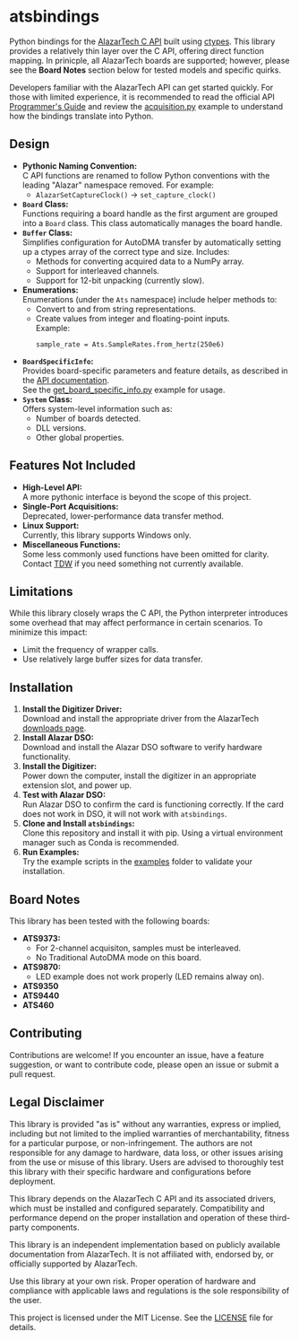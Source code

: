# atsbindings
Python bindings for the [AlazarTech C API](https://docs.alazartech.com/ats-sdk-user-guide/latest/index.html) built using [ctypes](https://docs.python.org/3/library/ctypes.html). This library provides a relatively thin layer over the C API, offering direct function mapping. In prinicple, all AlazarTech boards are supported; however, please see the **Board Notes** section below for tested models and specific quirks.

Developers familiar with the AlazarTech API can get started quickly. For those with limited experience, it is recommended to read the official API [Programmer's Guide](https://docs.alazartech.com/ats-sdk-user-guide/latest/programmers-guide.html) and review the [acquisition.py](examples/acquisition.py) example to understand how the bindings translate into Python.

## Design
- **Pythonic Naming Convention:**\
  C API functions are renamed to follow Python conventions with the leading "Alazar" namespace removed. For example:
  - `AlazarSetCaptureClock()` → `set_capture_clock()`
- **`Board` Class:**\
  Functions requiring a board handle as the first argument are grouped into a `Board` class. This class automatically manages the board handle.
- **`Buffer` Class:**\
  Simplifies configuration for AutoDMA transfer by automatically setting up a ctypes array of the correct type and size. Includes:
  - Methods for converting acquired data to a NumPy array.
  - Support for interleaved channels.
  - Support for 12-bit unpacking (currently slow).
- **Enumerations:**\
  Enumerations (under the `Ats` namespace) include helper methods to:
  - Convert to and from string representations.
  - Create values from integer and floating-point inputs.\
    Example:
    ```
    sample_rate = Ats.SampleRates.from_hertz(250e6)
    ```
- **`BoardSpecificInfo`:**\
  Provides board-specific parameters and feature details, as described in the [API documentation](https://docs.alazartech.com/ats-sdk-user-guide/latest/board-specific-info.html).\
  See the [get_board_specific_info.py](examples/get_board_specific_info.py) example for usage.
- **`System` Class:**\
  Offers system-level information such as:
  - Number of boards detected.
  - DLL versions.
  - Other global properties.

## Features Not Included
- **High-Level API:**\
  A more pythonic interface is beyond the scope of this project.
- **Single-Port Acquisitions:**\
  Deprecated, lower-performance data transfer method.
- **Linux Support:**\
  Currently, this library supports Windows only.
- **Miscellaneous Functions:**\
  Some less commonly used functions have been omitted for clarity. Contact [TDW](https://github.com/tweber225) if you need something not currently available.

## Limitations
While this library closely wraps the C API, the Python interpreter introduces some overhead that may affect performance in certain scenarios. To minimize this impact:
- Limit the frequency of wrapper calls.
- Use relatively large buffer sizes for data transfer.

## Installation
1. **Install the Digitizer Driver:**\
   Download and install the appropriate driver from the AlazarTech [downloads page](https://www.alazartech.com/en/downloads/).
2. **Install Alazar DSO:**\
   Download and install the Alazar DSO software to verify hardware functionality.
3. **Install the Digitizer:**\
   Power down the computer, install the digitizer in an appropriate extension slot, and power up.
4. **Test with Alazar DSO:**\
   Run Alazar DSO to confirm the card is functioning correctly. If the card does not work in DSO, it will not work with `atsbindings`.
5. **Clone and Install `atsbindings`:**\
   Clone this repository and install it with pip. Using a virtual environment manager such as Conda is recommended.
6. **Run Examples:**\
   Try the example scripts in the [examples](examples/) folder to validate your installation.

## Board Notes
This library has been tested with the following boards:
- **ATS9373:**
  - For 2-channel acquisiton, samples must be interleaved.
  - No Traditional AutoDMA mode on this board.
- **ATS9870:**
  - LED example does not work properly (LED remains alway on).
- **ATS9350**
- **ATS9440**
- **ATS460**

## Contributing
Contributions are welcome! If you encounter an issue, have a feature suggestion, or want to contribute code, please open an issue or submit a pull request.

## Legal Disclaimer
This library is provided "as is" without any warranties, express or implied, including but not limited to the implied warranties of merchantability, fitness for a particular purpose, or non-infringement. The authors are not responsible for any damage to hardware, data loss, or other issues arising from the use or misuse of this library. Users are advised to thoroughly test this library with their specific hardware and configurations before deployment.

This library depends on the AlazarTech C API and its associated drivers, which must be installed and configured separately. Compatibility and performance depend on the proper installation and operation of these third-party components.

This library is an independent implementation based on publicly available documentation from AlazarTech. It is not affiliated with, endorsed by, or officially supported by AlazarTech.

Use this library at your own risk. Proper operation of hardware and compliance with applicable laws and regulations is the sole responsibility of the user.

This project is licensed under the MIT License. See the [LICENSE](LICENSE) file for details.
